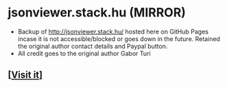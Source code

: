 # jsonviewer.stack.hu (MIRROR) 

- Backup of http://jsonviewer.stack.hu/ hosted here on GitHub Pages incase it is not accessible/blocked or goes down in the future. Retained the original author contact details and Paypal button. 
- All credit goes to the original author Gabor Turi

## **[[Visit it](https://kent-pawar.github.io/jsonviewer.stack.hu-MIRROR/)]**

